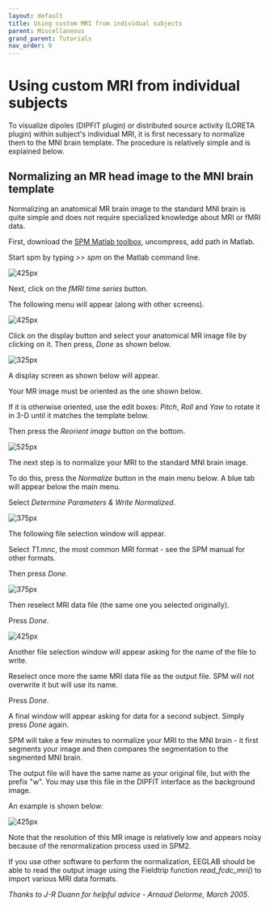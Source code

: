 ```yaml
---
layout: default
title: Using custom MRI from individual subjects
parent: Miscellaneous
grand_parent: Tutorials
nav_order: 9
---
```

Using custom MRI from individual subjects
==========================================

To visualize dipoles (DIPFIT plugin) or distributed source activity
(LORETA plugin) within subject's individual MRI, it is first necessary
to normalize them to the MNI brain template. The procedure is relatively
simple and is explained below.

Normalizing an MR head image to the MNI brain template
------------------------------------------------------

Normalizing an anatomical MR brain image to the standard MNI brain is
quite simple and does not require specialized knowledge about MRI or
fMRI data. 

First, download the
[SPM Matlab toolbox](https://www.fil.ion.ucl.ac.uk/spm/software/download/),
uncompress, add path in Matlab. 

Start spm by typing *\>\> spm* on the
Matlab command line.



![425px](/assets/images/Spm_entryscreen.gif)



Next, click on the *fMRI time series* button. 

The following menu will
appear (along with other screens).



![425px](/assets/images/Spm_menu.gif)



Click on the display button and select your anatomical MR image file by
clicking on it. Then press, *Done* as shown below.



![325px](/assets/images/Spm_selectdisplay.gif)


A display screen as shown below will appear. 

Your MR image must be
oriented as the one shown below. 

If it is otherwise oriented, use the
edit boxes: *Pitch*, *Roll* and *Yaw* to rotate it in 3-D until it
matches the template below. 

Then press the *Reorient image* button on
the bottom.



![525px](/assets/images/Spm_displayscreen.gif)



The next step is to normalize your MRI to the standard MNI brain image.

To do this, press the *Normalize* button in the main menu below. A blue
tab will appear below the main menu. 

Select *Determine Parameters &
Write Normalized*.



![375px](/assets/images/Spm_normalize.gif)


The following file selection window will appear. 

Select *T1.mnc*, the
most common MRI format - see the SPM manual for other formats. 

Then
press *Done*.




![375px](/assets/images/Spm_selecttemplate.gif)



Then reselect MRI data file (the same one you selected originally).

Press *Done*.



![425px](/assets/images/Spm_selectsource.gif)


Another file selection window will appear asking for the name of the
file to write. 

Reselect once more the same MRI data file as the output
file. SPM will not overwrite it but will use its name. 

Press *Done*.

A
final window will appear asking for data for a second subject. Simply
press *Done* again. 

SPM will take a few minutes to normalize your MRI
to the MNI brain - it first segments your image and then compares the
segmentation to the segmented MNI brain. 

The output file will have the
same name as your original file, but with the prefix "w". You may use
this file in the DIPFIT interface as the background image. 

An example is
shown below:



![425px](/assets/images/Dipplot_spm.gif)


Note that the resolution of this MR image is relatively low and appears
noisy because of the renormalization process used in SPM2. 

If you use
other software to perform the normalization, EEGLAB should be able to
read the output image using the Fieldtrip function *read_fcdc_mri()* to
import various MRI data formats.


*Thanks to J-R Duann for helpful advice - Arnaud Delorme, March 2005*.

